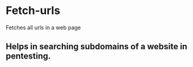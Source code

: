 # Fetch-urls
Fetches all urls in a web page
## Helps in searching subdomains of a website in pentesting.
